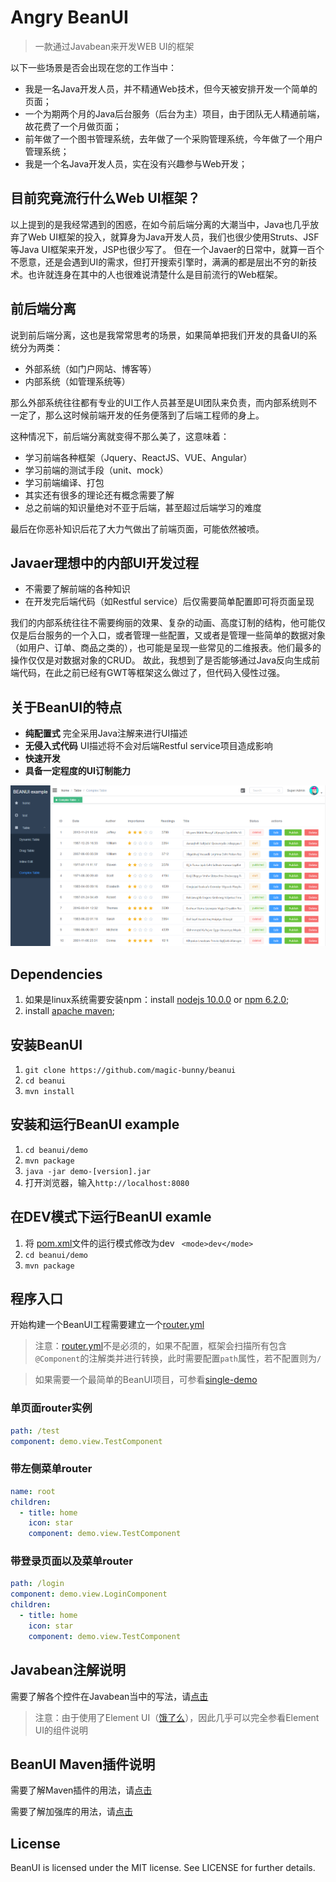 # Angry BeanUI
> 一款通过Javabean来开发WEB UI的框架

以下一些场景是否会出现在您的工作当中：
- 我是一名Java开发人员，并不精通Web技术，但今天被安排开发一个简单的页面；
- 一个为期两个月的Java后台服务（后台为主）项目，由于团队无人精通前端，故花费了一个月做页面；
- 前年做了一个图书管理系统，去年做了一个采购管理系统，今年做了一个用户管理系统；
- 我是一个名Java开发人员，实在没有兴趣参与Web开发；

## 目前究竟流行什么Web UI框架？
以上提到的是我经常遇到的困惑，在如今前后端分离的大潮当中，Java也几乎放弃了Web UI框架的投入，就算身为Java开发人员，我们也很少使用Struts、JSF等Java UI框架来开发，JSP也很少写了。
但在一个Javaer的日常中，就算一百个不愿意，还是会遇到UI的需求，但打开搜索引擎时，满满的都是层出不穷的新技术。也许就连身在其中的人也很难说清楚什么是目前流行的Web框架。

## 前后端分离
说到前后端分离，这也是我常常思考的场景，如果简单把我们开发的具备UI的系统分为两类：
- 外部系统（如门户网站、博客等）
- 内部系统（如管理系统等）

那么外部系统往往都有专业的UI工作人员甚至是UI团队来负责，而内部系统则不一定了，那么这时候前端开发的任务便落到了后端工程师的身上。

这种情况下，前后端分离就变得不那么美了，这意味着：
- 学习前端各种框架（Jquery、ReactJS、VUE、Angular）
- 学习前端的测试手段（unit、mock）
- 学习前端编译、打包
- 其实还有很多的理论还有概念需要了解
- 总之前端的知识量绝对不亚于后端，甚至超过后端学习的难度

最后在你恶补知识后花了大力气做出了前端页面，可能依然被喷。

## Javaer理想中的内部UI开发过程
- 不需要了解前端的各种知识
- 在开发完后端代码（如Restful service）后仅需要简单配置即可将页面呈现

我们的内部系统往往不需要绚丽的效果、复杂的动画、高度订制的结构，他可能仅仅是后台服务的一个入口，或者管理一些配置，又或者是管理一些简单的数据对象（如用户、订单、商品之类的），也可能是呈现一些常见的二维报表。他们最多的操作仅仅是对数据对象的CRUD。
故此，我想到了是否能够通过Java反向生成前端代码，在此之前已经有GWT等框架这么做过了，但代码入侵性过强。

## 关于BeanUI的特点
- **纯配置式** 完全采用Java注解来进行UI描述
- **无侵入式代码** UI描述将不会对后端Restful service项目造成影响
- **快速开发**
- **具备一定程度的UI订制能力**

![example](example.png)

## Dependencies
1. 如果是linux系统需要安装npm：install [nodejs 10.0.0](https://nodejs.org) or [npm 6.2.0](https://www.npmjs.com/);
2. install [apache maven](http://maven.apache.org);

## 安装BeanUI
1. `git clone https://github.com/magic-bunny/beanui`
2. `cd beanui`
3. `mvn install`

## 安装和运行BeanUI example
1. `cd beanui/demo`
2. `mvn package`
3. `java -jar demo-[version].jar`
4. 打开浏览器，输入`http://localhost:8080`

## 在DEV模式下运行BeanUI examle
1. 将 [pom.xml](demo/pom.xml)文件的运行模式修改为dev ` <mode>dev</mode>`
2. `cd beanui/demo`
3. `mvn package`

## 程序入口
开始构建一个BeanUI工程需要建立一个[router.yml](demo/src/resources/router.yml)
> 注意：[router.yml](demo/src/resources/router.yml)不是必须的，如果不配置，框架会扫描所有包含`@Component`的注解类并进行转换，此时需要配置`path`属性，若不配置则为`/`

> 如果需要一个最简单的BeanUI项目，可参看[single-demo](single-demo)

### 单页面router实例
```yml
path: /test
component: demo.view.TestComponent
```

### 带左侧菜单router
```yml
name: root
children:
  - title: home
    icon: star
    component: demo.view.TestComponent
```

### 带登录页面以及菜单router
```yml
path: /login
component: demo.view.LoginComponent
children:
  - title: home
    icon: star
    component: demo.view.TestComponent
```

## Javabean注解说明
需要了解各个控件在Javabean当中的写法，请[点击](beanui-core/readme.md)
> 注意：由于使用了Element UI（[饿了么](http://element-cn.eleme.io/#/zh-CN/component/button)），因此几乎可以完全参看Element UI的组件说明

## BeanUI Maven插件说明
需要了解Maven插件的用法，请[点击](beanui-maven-plugin/readme.md)

需要了解加强库的用法，请[点击](beanui-core-plus/readme.md)


## License
BeanUI is licensed under the MIT license. See LICENSE for further details.